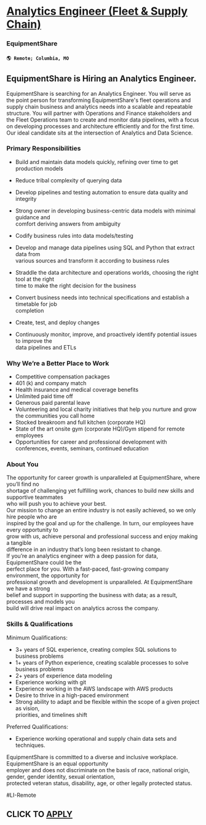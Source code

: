 # [Analytics Engineer (Fleet & Supply Chain)](https://www.remotewlb.com/apply/analytics-engineer-fleet-supply-chain)  
### EquipmentShare  
#### `🌎 Remote; Columbia, MO`  

## EquipmentShare is Hiring an Analytics Engineer.

EquipmentShare is searching for an Analytics Engineer. You will serve as the point person for transforming EquipmentShare's fleet operations and supply chain business and analytics needs into a scalable and repeatable structure. You will partner with Operations and Finance stakeholders and the Fleet Operations team to create and monitor data pipelines, with a focus on developing processes and architecture efficiently and for the first time. Our ideal candidate sits at the intersection of Analytics and Data Science.

### **Primary Responsibilities**

  * Build and maintain data models quickly, refining over time to get production models
  * Reduce tribal complexity of querying data
  * Develop pipelines and testing automation to ensure data quality and integrity
  * Strong owner in developing business-centric data models with minimal guidance and   
comfort deriving answers from ambiguity

  * Codify business rules into data models/testing
  * Develop and manage data pipelines using SQL and Python that extract data from   
various sources and transform it according to business rules

  * Straddle the data architecture and operations worlds, choosing the right tool at the right   
time to make the right decision for the business

  * Convert business needs into technical specifications and establish a timetable for job   
completion

  * Create, test, and deploy changes
  * Continuously monitor, improve, and proactively identify potential issues to improve the   
data pipelines and ETLs

### Why We’re a Better Place to Work

  * Competitive compensation packages 
  * 401 (k) and company match
  * Health insurance and medical coverage benefits
  * Unlimited paid time off
  * Generous paid parental leave
  * Volunteering and local charity initiatives that help you nurture and grow the communities you call home
  * Stocked breakroom and full kitchen (corporate HQ)
  * State of the art onsite gym (corporate HQ)/Gym stipend for remote employees
  * Opportunities for career and professional development with conferences, events, seminars, continued education

### About You

The opportunity for career growth is unparalleled at EquipmentShare, where you’ll find no  
shortage of challenging yet fulfilling work, chances to build new skills and supportive teammates  
who will push you to achieve your best.  
Our mission to change an entire industry is not easily achieved, so we only hire people who are  
inspired by the goal and up for the challenge. In turn, our employees have every opportunity to  
grow with us, achieve personal and professional success and enjoy making a tangible  
difference in an industry that’s long been resistant to change.  
If you’re an analytics engineer with a deep passion for data, EquipmentShare could be the  
perfect place for you. With a fast-paced, fast-growing company environment, the opportunity for  
professional growth and development is unparalleled. At EquipmentShare we have a strong  
belief and support in supporting the business with data; as a result, processes and models you  
build will drive real impact on analytics across the company.

### Skills & Qualifications

Minimum Qualifications:

  * 3+ years of SQL experience, creating complex SQL solutions to business problems
  * 1+ years of Python experience, creating scalable processes to solve business problems
  * 2+ years of experience data modeling
  * Experience working with git
  * Experience working in the AWS landscape with AWS products
  * Desire to thrive in a high-paced environment
  * Strong ability to adapt and be flexible within the scope of a given project as vision,   
priorities, and timelines shift

Preferred Qualifications:

  * Experience working operational and supply chain data sets and techniques. 

EquipmentShare is committed to a diverse and inclusive workplace. EquipmentShare is an equal opportunity  
employer and does not discriminate on the basis of race, national origin, gender, gender identity, sexual orientation,  
protected veteran status, disability, age, or other legally protected status.

#LI-Remote

  
## CLICK TO [APPLY](https://www.remotewlb.com/apply/analytics-engineer-fleet-supply-chain)

